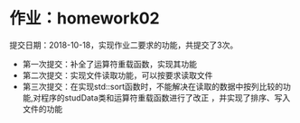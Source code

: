 # 作业：homework02<br>
提交日期：2018-10-18，实现作业二要求的功能，共提交了3次。<br>
* 第一次提交：补全了运算符重载函数，实现其功能         
* 第二次提交：实现文件读取功能，可以按要求读取文件              
* 第三次提交：在实现std::sort函数时，不能解决在读取的数据中按列比较的功能,对程序的studData类和运算符重载函数进行了改正 ，并实现了排序、写入文件的功能     
